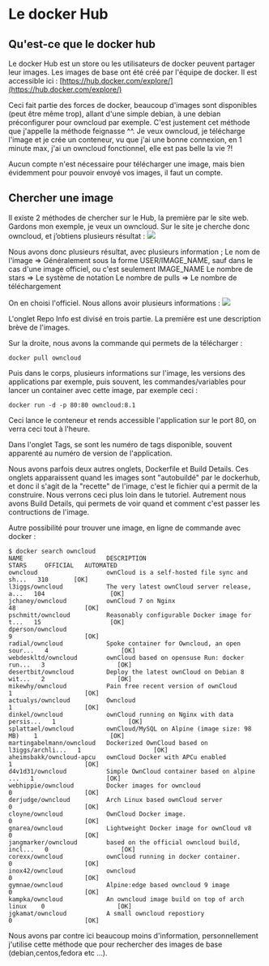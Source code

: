 # Le docker Hub

## Qu'est-ce que le docker hub
Le docker Hub est un store ou les utilisateurs de docker peuvent partager leur images. Les images de base ont été créé par l'équipe de docker.
Il est accessible ici :
[https://hub.docker.com/explore/](https://hub.docker.com/explore/)

Ceci fait partie des forces de docker, beaucoup d'images sont disponibles (peut être même trop), allant d'une simple debian, à une debian préconfigurer pour owncloud par exemple.
C'est justement cet méthode que j'appelle la méthode feignasse ^^. Je veux owncloud, je télécharge l'image et je crée un conteneur, vu que j'ai une bonne connexion, en 1 minute max, j'ai un owncloud fonctionnel, elle est pas belle la vie ?!

Aucun compte n'est nécessaire pour télécharger une image, mais bien évidemment pour pouvoir envoyé vos images, il faut un compte.


## Chercher une image
Il existe 2 méthodes de chercher sur le Hub, la première par le site web.
Gardons mon exemple, je veux un owncloud.
Sur le site je cherche donc owncloud, et j’obtiens plusieurs résultat :
![](https://images.mondedie.fr/5O72E9lB/FknyxUn5.png)

Nous avons donc plusieurs résultat, avec plusieurs information ;
Le nom de l'image => Généralement sous la forme USER/IMAGE_NAME, sauf dans le cas d'une image officiel, ou c'est seulement IMAGE_NAME
Le nombre de stars => Le système de notation
Le nombre de pulls => Le nombre de téléchargement

On en choisi l'officiel.
Nous allons avoir plusieurs informations :
![](https://images.mondedie.fr/Wf9W9ttt/dsHI9qhR.png)

L'onglet Repo Info est divisé en trois partie.
La première est une description brève de l'images.

Sur la droite, nous avons la commande qui permets de la télécharger :
```shell
docker pull owncloud
```

Puis dans le corps, plusieurs informations sur l'image, les versions des applications par exemple, puis souvent, les commandes/variables pour lancer un container avec cette image, par exemple ceci :
```shell
docker run -d -p 80:80 owncloud:8.1
```
Ceci lance le conteneur et rends accessible l'application sur le port 80, on verra ceci tout à l'heure.


Dans l'onglet Tags, se sont les numéro de tags disponible, souvent apparenté au numéro de version de l'application.

Nous avons parfois deux autres onglets, Dockerfile et Build Details. Ces onglets apparaissent quand les images sont "autobuildé" par le dockerhub, et donc il s'agit de la "recette" de l'image, c'est le fichier qui a permit de la construire. Nous verrons ceci plus loin dans le tutoriel. Autrement nous avons Build Details, qui permets de voir quand et comment c'est passer les contructions de l'image.


Autre possibilité pour trouver une image, en ligne de commande avec docker :
```shell
$ docker search owncloud
NAME                       DESCRIPTION                                     STARS     OFFICIAL   AUTOMATED
owncloud                   ownCloud is a self-hosted file sync and sh...   310       [OK]
l3iggs/owncloud            The very latest ownCloud server release, a...   104                  [OK]
jchaney/owncloud           ownCloud 7 on Nginx                             48                   [OK]
pschmitt/owncloud          Reasonably configurable Docker image for t...   15                   [OK]
dperson/owncloud                                                           9                    [OK]
radial/owncloud            Spoke container for Owncloud, an open sour...   4                    [OK]
webdeskltd/owncloud        ownCloud based on opensuse Run: docker run...   3                    [OK]
desertbit/owncloud         Deploy the latest ownCloud on Debian 8 wit...   2                    [OK]
mikewhy/owncloud           Pain free recent version of ownCloud            1                    [OK]
actualys/owncloud          Owncloud                                        1                    [OK]
dinkel/owncloud            ownCloud running on Nginx with data persis...   1                    [OK]
splattael/owncloud         ownCloud/MySQL on Alpine (image size: 98 MB)    1                    [OK]
martingabelmann/owncloud   Dockerized OwnCloud based on l3iggs/archli...   1                    [OK]
aheimsbakk/owncloud-apcu   ownCloud Docker with APCu enabled               1                    [OK]
d4v1d31/owncloud           Simple OwnCloud container based on alpine ...   1                    [OK]
webhippie/owncloud         Docker images for owncloud                      0                    [OK]
derjudge/owncloud          Arch Linux based ownCloud server                0                    [OK]
cloyne/owncloud            OwnCloud Docker image.                          0                    [OK]
gnarea/owncloud            Lightweight Docker image for ownCloud v8        0                    [OK]
jangmarker/owncloud        based on the official owncloud build, incl...   0                    [OK]
corexx/owncloud            ownCloud running in docker container.           0                    [OK]
inox42/owncloud            owncloud                                        0                    [OK]
gymnae/owncloud            Alpine:edge based owncloud 9 image              0                    [OK]
kampka/owncloud            An owncloud image build on top of arch linux    0                    [OK]
jgkamat/owncloud           A small owncloud repostiory                     0                    [OK]
```

Nous avons par contre ici beaucoup moins d'information, personnellement j'utilise cette méthode que pour rechercher des images de base (debian,centos,fedora etc ...).

